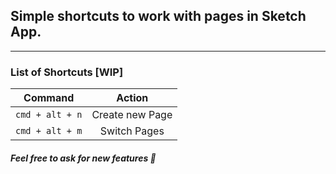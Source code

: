 ## Simple shortcuts to work with pages in Sketch App.
***

### List of Shortcuts [WIP]

| Command | Action |
|:-------:|:------:|
|`cmd + alt + n`| Create new Page|
| `cmd + alt + m` | Switch Pages|

##### Feel free to ask for new features 🙂





